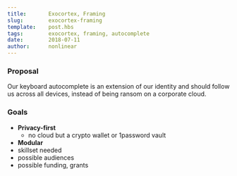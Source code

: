 ```yaml
---
title:       Exocortex, Framing
slug:        exocortex-framing
template:    post.hbs
tags:        exocortex, framing, autocomplete
date:        2018-07-11
author:      nonlinear
---
```

### Proposal

Our keyboard autocomplete is an extension of our identity and should follow us across all devices, instead of being ransom on a corporate cloud.

### Goals

- **Privacy-first**
   - no cloud but a crypto wallet or 1password vault
- **Modular**
- skillset needed
- possible audiences
- possible funding, grants
